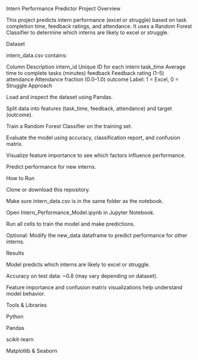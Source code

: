 Intern Performance Predictor
Project Overview

This project predicts intern performance (excel or struggle) based on task completion time, feedback ratings, and attendance.
It uses a Random Forest Classifier to determine which interns are likely to excel or struggle.

Dataset

intern_data.csv contains:

Column	Description
intern_id	Unique ID for each intern
task_time	Average time to complete tasks (minutes)
feedback	Feedback rating (1–5)
attendance	Attendance fraction (0.0–1.0)
outcome	Label: 1 = Excel, 0 = Struggle
Approach

Load and inspect the dataset using Pandas.

Split data into features (task_time, feedback, attendance) and target (outcome).

Train a Random Forest Classifier on the training set.

Evaluate the model using accuracy, classification report, and confusion matrix.

Visualize feature importance to see which factors influence performance.

Predict performance for new interns.

How to Run

Clone or download this repository.

Make sure intern_data.csv is in the same folder as the notebook.

Open Intern_Performance_Model.ipynb in Jupyter Notebook.

Run all cells to train the model and make predictions.

Optional: Modify the new_data dataframe to predict performance for other interns.

Results

Model predicts which interns are likely to excel or struggle.

Accuracy on test data: ~0.8 (may vary depending on dataset).

Feature importance and confusion matrix visualizations help understand model behavior.

Tools & Libraries

Python

Pandas

scikit-learn

Matplotlib & Seaborn

